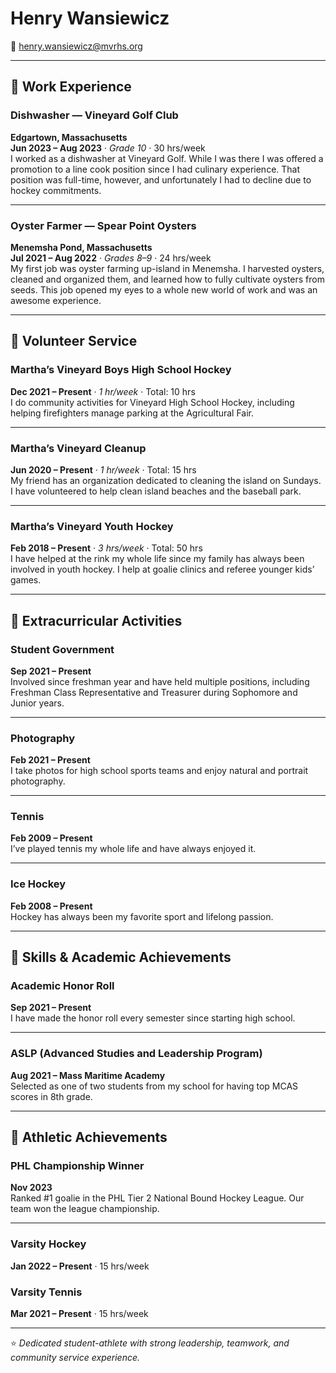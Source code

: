 # Henry Wansiewicz

📧 henry.wansiewicz@mvrhs.org  

---

## 💼 Work Experience

### **Dishwasher — Vineyard Golf Club**
**Edgartown, Massachusetts**  
**Jun 2023 – Aug 2023** · *Grade 10* · 30 hrs/week  
I worked as a dishwasher at Vineyard Golf. While I was there I was offered a promotion to a line cook position since I had culinary experience. That position was full-time, however, and unfortunately I had to decline due to hockey commitments.

---

### **Oyster Farmer — Spear Point Oysters**
**Menemsha Pond, Massachusetts**  
**Jul 2021 – Aug 2022** · *Grades 8–9* · 24 hrs/week  
My first job was oyster farming up-island in Menemsha. I harvested oysters, cleaned and organized them, and learned how to fully cultivate oysters from seeds. This job opened my eyes to a whole new world of work and was an awesome experience.

---

## 🤝 Volunteer Service

### **Martha’s Vineyard Boys High School Hockey**
**Dec 2021 – Present** · *1 hr/week* · Total: 10 hrs  
I do community activities for Vineyard High School Hockey, including helping firefighters manage parking at the Agricultural Fair.

---

### **Martha’s Vineyard Cleanup**
**Jun 2020 – Present** · *1 hr/week* · Total: 15 hrs  
My friend has an organization dedicated to cleaning the island on Sundays. I have volunteered to help clean island beaches and the baseball park.

---

### **Martha’s Vineyard Youth Hockey**
**Feb 2018 – Present** · *3 hrs/week* · Total: 50 hrs  
I have helped at the rink my whole life since my family has always been involved in youth hockey. I help at goalie clinics and referee younger kids’ games.

---

## 🏫 Extracurricular Activities

### **Student Government**
**Sep 2021 – Present**  
Involved since freshman year and have held multiple positions, including Freshman Class Representative and Treasurer during Sophomore and Junior years.

---

### **Photography**
**Feb 2021 – Present**  
I take photos for high school sports teams and enjoy natural and portrait photography.

---

### **Tennis**
**Feb 2009 – Present**  
I’ve played tennis my whole life and have always enjoyed it.

---

### **Ice Hockey**
**Feb 2008 – Present**  
Hockey has always been my favorite sport and lifelong passion.

---

## 🧠 Skills & Academic Achievements

### **Academic Honor Roll**
**Sep 2021 – Present**  
I have made the honor roll every semester since starting high school.

---

### **ASLP (Advanced Studies and Leadership Program)**
**Aug 2021 – Mass Maritime Academy**  
Selected as one of two students from my school for having top MCAS scores in 8th grade.

---

## 🏅 Athletic Achievements

### **PHL Championship Winner**
**Nov 2023**  
Ranked #1 goalie in the PHL Tier 2 National Bound Hockey League. Our team won the league championship.

---

### **Varsity Hockey**
**Jan 2022 – Present** · 15 hrs/week  

### **Varsity Tennis**
**Mar 2021 – Present** · 15 hrs/week  

---

⭐ *Dedicated student-athlete with strong leadership, teamwork, and community service experience.*

